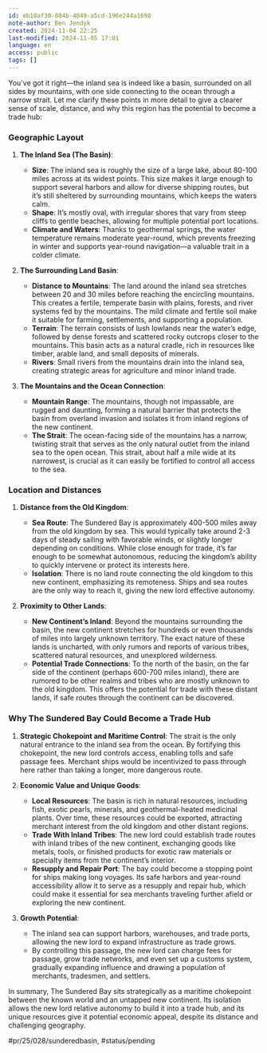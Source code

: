 ```yaml
---
id: eb10af30-804b-4049-a5cd-196e244a1698
note-author: Ben Jendyk
created: 2024-11-04 22:25
last-modified: 2024-11-05 17:01
language: en
access: public
tags: []
---
```


You've got it right—the inland sea is indeed like a basin, surrounded on all sides by mountains, with one side connecting to the ocean through a narrow strait. Let me clarify these points in more detail to give a clearer sense of scale, distance, and why this region has the potential to become a trade hub:

### Geographic Layout

1. **The Inland Sea (The Basin)**:
	- **Size**: The inland sea is roughly the size of a large lake, about 80-100 miles across at its widest points. This size makes it large enough to support several harbors and allow for diverse shipping routes, but it’s still sheltered by surrounding mountains, which keeps the waters calm.
	- **Shape**: It’s mostly oval, with irregular shores that vary from steep cliffs to gentle beaches, allowing for multiple potential port locations.
	- **Climate and Waters**: Thanks to geothermal springs, the water temperature remains moderate year-round, which prevents freezing in winter and supports year-round navigation—a valuable trait in a colder climate.

2. **The Surrounding Land Basin**:
	- **Distance to Mountains**: The land around the inland sea stretches between 20 and 30 miles before reaching the encircling mountains. This creates a fertile, temperate basin with plains, forests, and river systems fed by the mountains. The mild climate and fertile soil make it suitable for farming, settlements, and supporting a population.
	- **Terrain**: The terrain consists of lush lowlands near the water’s edge, followed by dense forests and scattered rocky outcrops closer to the mountains. This basin acts as a natural cradle, rich in resources like timber, arable land, and small deposits of minerals.
	- **Rivers**: Small rivers from the mountains drain into the inland sea, creating strategic areas for agriculture and minor inland trade.

3. **The Mountains and the Ocean Connection**:
	- **Mountain Range**: The mountains, though not impassable, are rugged and daunting, forming a natural barrier that protects the basin from overland invasion and isolates it from inland regions of the new continent.
	- **The Strait**: The ocean-facing side of the mountains has a narrow, twisting strait that serves as the only natural outlet from the inland sea to the open ocean. This strait, about half a mile wide at its narrowest, is crucial as it can easily be fortified to control all access to the sea.

### Location and Distances

1. **Distance from the Old Kingdom**:
	- **Sea Route**: The Sundered Bay is approximately 400-500 miles away from the old kingdom by sea. This would typically take around 2-3 days of steady sailing with favorable winds, or slightly longer depending on conditions. While close enough for trade, it’s far enough to be somewhat autonomous, reducing the kingdom’s ability to quickly intervene or protect its interests here.
	- **Isolation**: There is no land route connecting the old kingdom to this new continent, emphasizing its remoteness. Ships and sea routes are the only way to reach it, giving the new lord effective autonomy.

2. **Proximity to Other Lands**:
	- **New Continent’s Inland**: Beyond the mountains surrounding the basin, the new continent stretches for hundreds or even thousands of miles into largely unknown territory. The exact nature of these lands is uncharted, with only rumors and reports of various tribes, scattered natural resources, and unexplored wilderness.
	- **Potential Trade Connections**: To the north of the basin, on the far side of the continent (perhaps 600-700 miles inland), there are rumored to be other realms and tribes who are mostly unknown to the old kingdom. This offers the potential for trade with these distant lands, if safe routes through the continent can be discovered.

### Why The Sundered Bay Could Become a Trade Hub

1. **Strategic Chokepoint and Maritime Control**: The strait is the only natural entrance to the inland sea from the ocean. By fortifying this chokepoint, the new lord controls access, enabling tolls and safe passage fees. Merchant ships would be incentivized to pass through here rather than taking a longer, more dangerous route.

2. **Economic Value and Unique Goods**:
	- **Local Resources**: The basin is rich in natural resources, including fish, exotic pearls, minerals, and geothermal-heated medicinal plants. Over time, these resources could be exported, attracting merchant interest from the old kingdom and other distant regions.
	- **Trade With Inland Tribes**: The new lord could establish trade routes with inland tribes of the new continent, exchanging goods like metals, tools, or finished products for exotic raw materials or specialty items from the continent’s interior.
	- **Resupply and Repair Port**: The bay could become a stopping point for ships making long voyages. Its safe harbors and year-round accessibility allow it to serve as a resupply and repair hub, which could make it essential for sea merchants traveling further afield or exploring the new continent.

3. **Growth Potential**:
	- The inland sea can support harbors, warehouses, and trade ports, allowing the new lord to expand infrastructure as trade grows. 
	- By controlling this passage, the new lord can charge fees for passage, grow trade networks, and even set up a customs system, gradually expanding influence and drawing a population of merchants, tradesmen, and settlers.

In summary, The Sundered Bay sits strategically as a maritime chokepoint between the known world and an untapped new continent. Its isolation allows the new lord relative autonomy to build it into a trade hub, and its unique resources give it potential economic appeal, despite its distance and challenging geography.


#pr/25/028/sunderedbasin, #status/pending